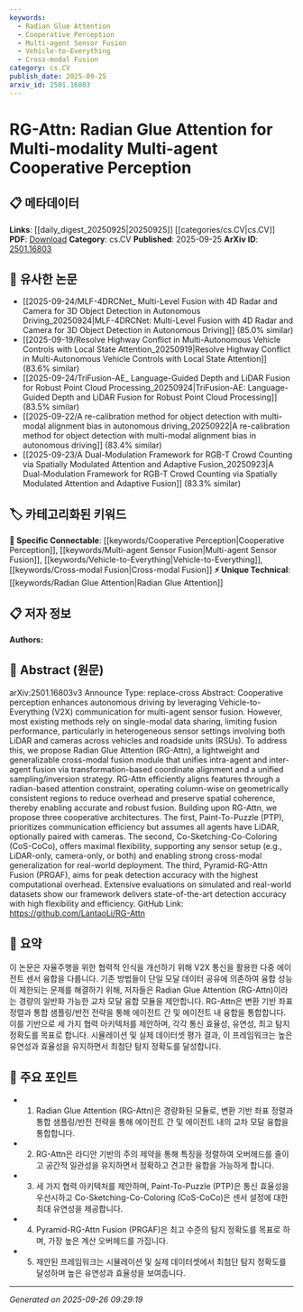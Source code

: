 ```yaml
---
keywords:
  - Radian Glue Attention
  - Cooperative Perception
  - Multi-agent Sensor Fusion
  - Vehicle-to-Everything
  - Cross-modal Fusion
category: cs.CV
publish_date: 2025-09-25
arxiv_id: 2501.16803
---
```


<!-- KEYWORD_LINKING_METADATA:
{
  "processed_timestamp": "2025-09-26T09:29:19.052814",
  "vocabulary_version": "1.0",
  "selected_keywords": [
    "Radian Glue Attention",
    "Cooperative Perception",
    "Multi-agent Sensor Fusion",
    "Vehicle-to-Everything",
    "Cross-modal Fusion"
  ],
  "rejected_keywords": [],
  "similarity_scores": {
    "Radian Glue Attention": 0.8,
    "Cooperative Perception": 0.82,
    "Multi-agent Sensor Fusion": 0.85,
    "Vehicle-to-Everything": 0.78,
    "Cross-modal Fusion": 0.79
  },
  "extraction_method": "AI_prompt_based",
  "budget_applied": true,
  "candidates_json": {
    "candidates": [
      {
        "surface": "Radian Glue Attention",
        "canonical": "Radian Glue Attention",
        "aliases": [
          "RG-Attn"
        ],
        "category": "unique_technical",
        "rationale": "Introduces a novel attention mechanism specifically designed for multi-modal sensor fusion in cooperative perception.",
        "novelty_score": 0.85,
        "connectivity_score": 0.65,
        "specificity_score": 0.9,
        "link_intent_score": 0.8
      },
      {
        "surface": "Cooperative Perception",
        "canonical": "Cooperative Perception",
        "aliases": [
          "Collaborative Perception"
        ],
        "category": "specific_connectable",
        "rationale": "A key concept in autonomous driving that involves the integration of data from multiple agents to enhance perception capabilities.",
        "novelty_score": 0.55,
        "connectivity_score": 0.85,
        "specificity_score": 0.78,
        "link_intent_score": 0.82
      },
      {
        "surface": "Multi-agent Sensor Fusion",
        "canonical": "Multi-agent Sensor Fusion",
        "aliases": [
          "Sensor Fusion"
        ],
        "category": "specific_connectable",
        "rationale": "Central to the paper's approach, this concept involves combining data from multiple sensors across different agents for improved perception.",
        "novelty_score": 0.6,
        "connectivity_score": 0.88,
        "specificity_score": 0.82,
        "link_intent_score": 0.85
      },
      {
        "surface": "Vehicle-to-Everything",
        "canonical": "Vehicle-to-Everything",
        "aliases": [
          "V2X"
        ],
        "category": "specific_connectable",
        "rationale": "Essential for enabling communication between vehicles and other entities, facilitating cooperative perception.",
        "novelty_score": 0.5,
        "connectivity_score": 0.8,
        "specificity_score": 0.75,
        "link_intent_score": 0.78
      },
      {
        "surface": "Cross-modal Fusion",
        "canonical": "Cross-modal Fusion",
        "aliases": [
          "Multimodal Fusion"
        ],
        "category": "specific_connectable",
        "rationale": "A critical process for integrating different sensor modalities, enhancing the robustness of perception systems.",
        "novelty_score": 0.58,
        "connectivity_score": 0.83,
        "specificity_score": 0.8,
        "link_intent_score": 0.79
      }
    ],
    "ban_list_suggestions": [
      "method",
      "performance",
      "experiment"
    ]
  },
  "decisions": [
    {
      "candidate_surface": "Radian Glue Attention",
      "resolved_canonical": "Radian Glue Attention",
      "decision": "linked",
      "scores": {
        "novelty": 0.85,
        "connectivity": 0.65,
        "specificity": 0.9,
        "link_intent": 0.8
      }
    },
    {
      "candidate_surface": "Cooperative Perception",
      "resolved_canonical": "Cooperative Perception",
      "decision": "linked",
      "scores": {
        "novelty": 0.55,
        "connectivity": 0.85,
        "specificity": 0.78,
        "link_intent": 0.82
      }
    },
    {
      "candidate_surface": "Multi-agent Sensor Fusion",
      "resolved_canonical": "Multi-agent Sensor Fusion",
      "decision": "linked",
      "scores": {
        "novelty": 0.6,
        "connectivity": 0.88,
        "specificity": 0.82,
        "link_intent": 0.85
      }
    },
    {
      "candidate_surface": "Vehicle-to-Everything",
      "resolved_canonical": "Vehicle-to-Everything",
      "decision": "linked",
      "scores": {
        "novelty": 0.5,
        "connectivity": 0.8,
        "specificity": 0.75,
        "link_intent": 0.78
      }
    },
    {
      "candidate_surface": "Cross-modal Fusion",
      "resolved_canonical": "Cross-modal Fusion",
      "decision": "linked",
      "scores": {
        "novelty": 0.58,
        "connectivity": 0.83,
        "specificity": 0.8,
        "link_intent": 0.79
      }
    }
  ]
}
-->

# RG-Attn: Radian Glue Attention for Multi-modality Multi-agent Cooperative Perception

## 📋 메타데이터

**Links**: [[daily_digest_20250925|20250925]] [[categories/cs.CV|cs.CV]]
**PDF**: [Download](https://arxiv.org/pdf/2501.16803.pdf)
**Category**: cs.CV
**Published**: 2025-09-25
**ArXiv ID**: [2501.16803](https://arxiv.org/abs/2501.16803)

## 🔗 유사한 논문
- [[2025-09-24/MLF-4DRCNet_ Multi-Level Fusion with 4D Radar and Camera for 3D Object Detection in Autonomous Driving_20250924|MLF-4DRCNet: Multi-Level Fusion with 4D Radar and Camera for 3D Object Detection in Autonomous Driving]] (85.0% similar)
- [[2025-09-19/Resolve Highway Conflict in Multi-Autonomous Vehicle Controls with Local State Attention_20250919|Resolve Highway Conflict in Multi-Autonomous Vehicle Controls with Local State Attention]] (83.6% similar)
- [[2025-09-24/TriFusion-AE_ Language-Guided Depth and LiDAR Fusion for Robust Point Cloud Processing_20250924|TriFusion-AE: Language-Guided Depth and LiDAR Fusion for Robust Point Cloud Processing]] (83.5% similar)
- [[2025-09-22/A re-calibration method for object detection with multi-modal alignment bias in autonomous driving_20250922|A re-calibration method for object detection with multi-modal alignment bias in autonomous driving]] (83.4% similar)
- [[2025-09-23/A Dual-Modulation Framework for RGB-T Crowd Counting via Spatially Modulated Attention and Adaptive Fusion_20250923|A Dual-Modulation Framework for RGB-T Crowd Counting via Spatially Modulated Attention and Adaptive Fusion]] (83.3% similar)

## 🏷️ 카테고리화된 키워드
**🔗 Specific Connectable**: [[keywords/Cooperative Perception|Cooperative Perception]], [[keywords/Multi-agent Sensor Fusion|Multi-agent Sensor Fusion]], [[keywords/Vehicle-to-Everything|Vehicle-to-Everything]], [[keywords/Cross-modal Fusion|Cross-modal Fusion]]
**⚡ Unique Technical**: [[keywords/Radian Glue Attention|Radian Glue Attention]]

## 📋 저자 정보

**Authors:** 

## 📄 Abstract (원문)

arXiv:2501.16803v3 Announce Type: replace-cross 
Abstract: Cooperative perception enhances autonomous driving by leveraging Vehicle-to-Everything (V2X) communication for multi-agent sensor fusion. However, most existing methods rely on single-modal data sharing, limiting fusion performance, particularly in heterogeneous sensor settings involving both LiDAR and cameras across vehicles and roadside units (RSUs). To address this, we propose Radian Glue Attention (RG-Attn), a lightweight and generalizable cross-modal fusion module that unifies intra-agent and inter-agent fusion via transformation-based coordinate alignment and a unified sampling/inversion strategy. RG-Attn efficiently aligns features through a radian-based attention constraint, operating column-wise on geometrically consistent regions to reduce overhead and preserve spatial coherence, thereby enabling accurate and robust fusion. Building upon RG-Attn, we propose three cooperative architectures. The first, Paint-To-Puzzle (PTP), prioritizes communication efficiency but assumes all agents have LiDAR, optionally paired with cameras. The second, Co-Sketching-Co-Coloring (CoS-CoCo), offers maximal flexibility, supporting any sensor setup (e.g., LiDAR-only, camera-only, or both) and enabling strong cross-modal generalization for real-world deployment. The third, Pyramid-RG-Attn Fusion (PRGAF), aims for peak detection accuracy with the highest computational overhead. Extensive evaluations on simulated and real-world datasets show our framework delivers state-of-the-art detection accuracy with high flexibility and efficiency. GitHub Link: https://github.com/LantaoLi/RG-Attn

## 📝 요약

이 논문은 자율주행을 위한 협력적 인식을 개선하기 위해 V2X 통신을 활용한 다중 에이전트 센서 융합을 다룹니다. 기존 방법들이 단일 모달 데이터 공유에 의존하여 융합 성능이 제한되는 문제를 해결하기 위해, 저자들은 Radian Glue Attention (RG-Attn)이라는 경량의 일반화 가능한 교차 모달 융합 모듈을 제안합니다. RG-Attn은 변환 기반 좌표 정렬과 통합 샘플링/반전 전략을 통해 에이전트 간 및 에이전트 내 융합을 통합합니다. 이를 기반으로 세 가지 협력 아키텍처를 제안하며, 각각 통신 효율성, 유연성, 최고 탐지 정확도를 목표로 합니다. 시뮬레이션 및 실제 데이터셋 평가 결과, 이 프레임워크는 높은 유연성과 효율성을 유지하면서 최첨단 탐지 정확도를 달성합니다.

## 🎯 주요 포인트

- 1. Radian Glue Attention (RG-Attn)은 경량화된 모듈로, 변환 기반 좌표 정렬과 통합 샘플링/반전 전략을 통해 에이전트 간 및 에이전트 내의 교차 모달 융합을 통합합니다.
- 2. RG-Attn은 라디안 기반의 주의 제약을 통해 특징을 정렬하여 오버헤드를 줄이고 공간적 일관성을 유지하면서 정확하고 견고한 융합을 가능하게 합니다.
- 3. 세 가지 협력 아키텍처를 제안하며, Paint-To-Puzzle (PTP)은 통신 효율성을 우선시하고 Co-Sketching-Co-Coloring (CoS-CoCo)은 센서 설정에 대한 최대 유연성을 제공합니다.
- 4. Pyramid-RG-Attn Fusion (PRGAF)은 최고 수준의 탐지 정확도를 목표로 하며, 가장 높은 계산 오버헤드를 가집니다.
- 5. 제안된 프레임워크는 시뮬레이션 및 실제 데이터셋에서 최첨단 탐지 정확도를 달성하며 높은 유연성과 효율성을 보여줍니다.


---

*Generated on 2025-09-26 09:29:19*